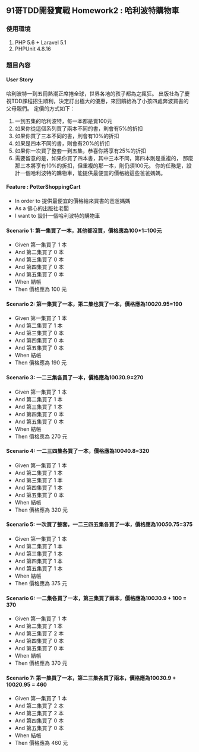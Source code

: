 ## 91哥TDD開發實戰 Homework2 : 哈利波特購物車

### 使用環境
1. PHP 5.6 + Laravel 5.1
2. PHPUnit 4.8.16

### 題目內容
#### User Story
哈利波特一到五冊熱潮正席捲全球，世界各地的孩子都為之瘋狂。
出版社為了慶祝TDD課程招生順利，決定訂出極大的優惠，來回饋給為了小孩四處奔波買書的父母親們。
定價的方式如下：
1. 一到五集的哈利波特，每一本都是賣100元
2. 如果你從這個系列買了兩本不同的書，則會有5%的折扣
3. 如果你買了三本不同的書，則會有10%的折扣
4. 如果是四本不同的書，則會有20%的折扣
5. 如果你一次買了整套一到五集，恭喜你將享有25%的折扣
6. 需要留意的是，如果你買了四本書，其中三本不同，第四本則是重複的，
   那麼那三本將享有10%的折扣，但重複的那一本，則仍須100元。
 你的任務是，設計一個哈利波特的購物車，能提供最便宜的價格給這些爸爸媽媽。

#### Feature : PotterShoppingCart
* In order to 提供最便宜的價格給來買書的爸爸媽媽
* As a 佛心的出版社老闆
* I want to 設計一個哈利波特的購物車

#### Scenario 1: 第一集買了一本，其他都沒買，價格應為100*1=100元
* Given 第一集買了 1 本
* And 第二集買了 0 本
* And 第三集買了 0 本
* And 第四集買了 0 本
* And 第五集買了 0 本
* When 結帳
* Then 價格應為 100 元

#### Scenario 2: 第一集買了一本，第二集也買了一本，價格應為100*2*0.95=190
* Given 第一集買了 1 本
* And 第二集買了 1 本
* And 第三集買了 0 本
* And 第四集買了 0 本
* And 第五集買了 0 本
* When 結帳
* Then 價格應為 190 元

#### Scenario 3: 一二三集各買了一本，價格應為100*3*0.9=270
* Given 第一集買了 1 本
* And 第二集買了 1 本
* And 第三集買了 1 本
* And 第四集買了 0 本
* And 第五集買了 0 本
* When 結帳
* Then 價格應為 270 元

#### Scenario 4: 一二三四集各買了一本，價格應為100*4*0.8=320
* Given 第一集買了 1 本
* And 第二集買了 1 本
* And 第三集買了 1 本
* And 第四集買了 1 本
* And 第五集買了 0 本
* When 結帳
* Then 價格應為 320 元

#### Scenario 5: 一次買了整套，一二三四五集各買了一本，價格應為100*5*0.75=375
* Given 第一集買了 1 本
* And 第二集買了 1 本
* And 第三集買了 1 本
* And 第四集買了 1 本
* And 第五集買了 1 本
* When 結帳
* Then 價格應為 375 元

#### Scenario 6: 一二集各買了一本，第三集買了兩本，價格應為100*3*0.9 + 100 = 370
* Given 第一集買了 1 本
* And 第二集買了 1 本
* And 第三集買了 2 本
* And 第四集買了 0 本
* And 第五集買了 0 本
* When 結帳
* Then 價格應為 370 元

#### Scenario 7: 第一集買了一本，第二三集各買了兩本，價格應為100*3*0.9 + 100*2*0.95 = 460
* Given 第一集買了 1 本
* And 第二集買了 2 本
* And 第三集買了 2 本
* And 第四集買了 0 本
* And 第五集買了 0 本
* When 結帳
* Then 價格應為 460 元
